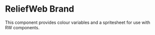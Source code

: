 ReliefWeb Brand
===============

This component provides colour variables and a spritesheet for use with RW
components.
